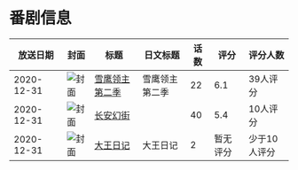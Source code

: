 # 番剧信息

|放送日期|封面|标题|日文标题|话数|评分|评分人数|
|---|---|---|---|---|---|---|
|2020-12-31|![封面](https://lain.bgm.tv/pic/cover/c/30/f2/312435_0pJMq.jpg)|[雪鹰领主 第二季](https://bangumi.tv/subject/312435)|雪鹰领主 第二季|22|6.1|39人评分|
|2020-12-31|![封面](https://lain.bgm.tv/pic/cover/c/be/33/317610_UCRv2.jpg)|[长安幻街](https://bangumi.tv/subject/317610)||40|5.4|10人评分|
|2020-12-31|![封面](https://lain.bgm.tv/pic/cover/c/d6/cb/442753_vjJp9.jpg)|[大王日记](https://bangumi.tv/subject/442753)|大王日记|2|暂无评分|少于10人评分|
